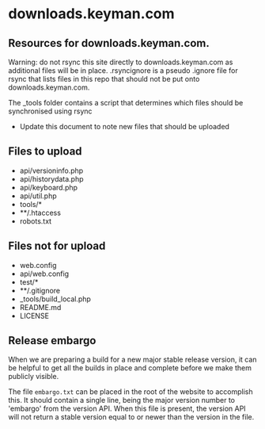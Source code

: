 # downloads.keyman.com

## Resources for downloads.keyman.com.

Warning: do not rsync this site directly to downloads.keyman.com
as additional files will be in place. .rsyncignore is a pseudo
.ignore file for rsync that lists files in this repo that should
not be put onto downloads.keyman.com.

The _tools folder contains a script that determines which files should
be synchronised using rsync

* Update this document to note new files that should be uploaded

## Files to upload

* api/versioninfo.php
* api/historydata.php
* api/keyboard.php
* api/util.php
* tools/*
* **/.htaccess
* robots.txt

## Files not for upload

* web.config
* api/web.config
* test/*
* **/.gitignore
* _tools/build_local.php
* README.md
* LICENSE

## Release embargo

When we are preparing a build for a new major stable release version, it can be
helpful to get all the builds in place and complete before we make them publicly
visible.

The file `embargo.txt` can be placed in the root of the website to accomplish
this. It should contain a single line, being the major version number to
'embargo' from the version API. When this file is present, the version API will
not return a stable version equal to or newer than the version in the file.
